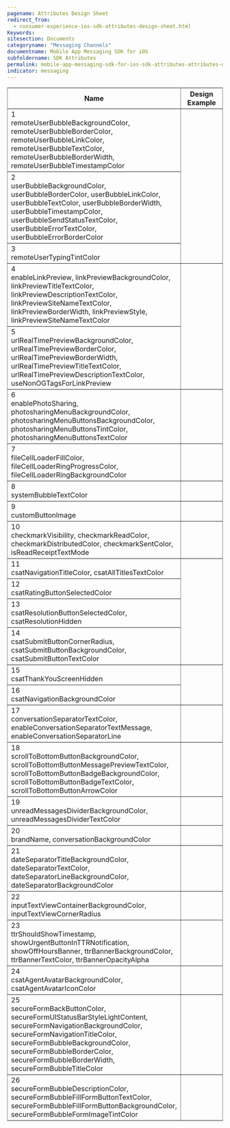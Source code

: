 ```yaml
---
pagename: Attributes Design Sheet
redirect_from:
  - consumer-experience-ios-sdk-attributes-design-sheet.html
Keywords:
sitesection: Documents
categoryname: "Messaging Channels"
documentname: Mobile App Messaging SDK for iOS
subfoldername: SDK Attributes
permalink: mobile-app-messaging-sdk-for-ios-sdk-attributes-attributes-design-sheet.html
indicator: messaging
---
```


<div class="designsheet">
<table rules="all" class="bigtable">
  <thead>
  <col width="60%">
  <tr>
    <th>Name</th>
    <th>Design Example</th>
  </tr>
  </thead>
  <tbody>
  <tr>
    <td><div class="designsheetnumber">1</div> remoteUserBubbleBackgroundColor, remoteUserBubbleBorderColor, remoteUserBubbleLinkColor, remoteUserBubbleTextColor, remoteUserBubbleBorderWidth, remoteUserBubbleTimestampColor</td>
    <td rowspan="3"><img src="img/User_bubbles (1,2,3).png" alt="" /></td>
  </tr>
  <tr>
    <td><div class="designsheetnumber">2</div>userBubbleBackgroundColor, userBubbleBorderColor, userBubbleLinkColor, userBubbleTextColor, userBubbleBorderWidth, userBubbleTimestampColor, userBubbleSendStatusTextColor, userBubbleErrorTextColor, userBubbleErrorBorderColor </td>
  </tr>
  <tr>
  <td><div class="designsheetnumber">3</div> remoteUserTypingTintColor</td>
  </tr>
  <tr>
    <td><div class="designsheetnumber">4</div> enableLinkPreview, linkPreviewBackgroundColor, linkPreviewTitleTextColor, linkPreviewDescriptionTextColor, linkPreviewSiteNameTextColor, linkPreviewBorderWidth, linkPreviewStyle, linkPreviewSiteNameTextColor </td>
    <td rowspan="2"><img src="img/Link preview (4,5).png" alt="" /></td>
  </tr>
  <tr>
  <td> <div class="designsheetnumber">5</div> urlRealTimePreviewBackgroundColor, urlRealTimePreviewBorderColor, urlRealTimePreviewBorderWidth, urlRealTimePreviewTitleTextColor, urlRealTimePreviewDescriptionTextColor, useNonOGTagsForLinkPreview</td>
  </tr>
  <tr>
    <td><div class="designsheetnumber">6</div> enablePhotoSharing, photosharingMenuBackgroundColor, photosharingMenuButtonsBackgroundColor, photosharingMenuButtonsTintColor, photosharingMenuButtonsTextColor</td>
    <td><img src="img/Photo sharing (6).png" alt="" /></td>
  </tr>
  <tr>
    <td><div class="designsheetnumber">7</div> fileCellLoaderFillColor, fileCellLoaderRingProgressColor, fileCellLoaderRingBackgroundColor</td>
    <td><img src="img/Photo sharing (7).png" alt="" /></td>
  </tr>
  <tr>
    <td> <div class="designsheetnumber">8</div> systemBubbleTextColor</td>
    <td><img src="img/System messages (8).png" alt="" /></td>
  </tr>
  <tr>
    <td> <div class="designsheetnumber">9</div> customButtonImage </td>
    <td><img src="img/Window mode (9).png" alt="" /></td>
  </tr>
  <tr>
    <td><div class="designsheetnumber">10</div> checkmarkVisibility, checkmarkReadColor, checkmarkDistributedColor, checkmarkSentColor, isReadReceiptTextMode</td>
    <td><img src="img/Delivery notifications (10).png" alt="" /></td>
  </tr>
  <tr>
    <td><div class="designsheetnumber">11</div> csatNavigationTitleColor, csatAllTitlesTextColor </td>
    <td rowspan="4"><img src="img/Survey buttons (11,12,13,14).png" alt="" /></td>
  </tr>
  <tr>
    <td><div class="designsheetnumber">12</div> csatRatingButtonSelectedColor</td>
  </tr>
  <tr>
     <td><div class="designsheetnumber">13</div> csatResolutionButtonSelectedColor, csatResolutionHidden</td>
  </tr>
  <tr>
     <td><div class="designsheetnumber">14</div> csatSubmitButtonCornerRadius, csatSubmitButtonBackgroundColor, csatSubmitButtonTextColor</td>
  </tr>
  <tr>
    <td> <div class="designsheetnumber">15</div> csatThankYouScreenHidden </td>
    <td rowspan="2"><img src="img/Survey buttons (15,16).png" alt="" /></td>
  </tr>
  <tr>
  <td><div class="designsheetnumber">16</div> csatNavigationBackgroundColor</td>
  </tr>
  <tr>
    <td> <div class="designsheetnumber">17</div> conversationSeparatorTextColor, enableConversationSeparatorTextMessage, enableConversationSeparatorLine</td>
    <td><img src="img/Conversations (17).png" alt=""></td>
  </tr>
  <tr>
    <td> <div class="designsheetnumber">18</div> scrollToBottomButtonBackgroundColor, scrollToBottomButtonMessagePreviewTextColor, scrollToBottomButtonBadgeBackgroundColor, scrollToBottomButtonBadgeTextColor, scrollToBottomButtonArrowColor</td>
    <td><img src="img/Unread messages (18).png" alt="" /></td>
  </tr>
  <tr>
    <td> <div class="designsheetnumber">19</div> unreadMessagesDividerBackgroundColor, unreadMessagesDividerTextColor</td>
    <td><img src="img/Unread messages (19).png" alt="" /></td>
  </tr>
  <tr>
    <td> <div class="designsheetnumber">20</div> brandName, conversationBackgroundColor </td>
    <td><img src="img/Brand (20).png" alt="" /></td>
  </tr>
  <tr>
    <td> <div class="designsheetnumber">21</div> dateSeparatorTitleBackgroundColor, dateSeparatorTextColor, dateSeparatorLineBackgroundColor, dateSeparatorBackgroundColor</td>
    <td><img src="img/Date seperator (21).png" alt="" /></td>
  </tr>
  <tr>
    <td> <div class="designsheetnumber">22</div> inputTextViewContainerBackgroundColor, inputTextViewCornerRadius</td>
    <td><img src="img/User input view (22).png" alt="" /></td>
  </tr>
  <tr>
    <td> <div class="designsheetnumber">23</div> ttrShouldShowTimestamp, showUrgentButtonInTTRNotification, showOffHoursBanner, ttrBannerBackgroundColor, ttrBannerTextColor, ttrBannerOpacityAlpha</td>
    <td><img src="img/TTR off hours (23).png" alt="" /></td>
  </tr>
  <tr>
    <td> <div class="designsheetnumber">24</div> csatAgentAvatarBackgroundColor, csatAgentAvatarIconColor</td>
    <td><img src="img/User avatar (24).png" alt="" /></td>
  </tr>
  <tr>
    <td> <div class="designsheetnumber">25</div> secureFormBackButtonColor, secureFormUIStatusBarStyleLightContent, secureFormNavigationBackgroundColor, secureFormNavigationTitleColor, secureFormBubbleBackgroundColor, secureFormBubbleBorderColor, secureFormBubbleBorderWidth, secureFormBubbleTitleColor</td>
    <td><img src="img/Secure form (25).png" alt="" /></td>
  </tr>
  <tr>
    <td> <div class="designsheetnumber">26</div> secureFormBubbleDescriptionColor, secureFormBubbleFillFormButtonTextColor, secureFormBubbleFillFormButtonBackgroundColor, secureFormBubbleFormImageTintColor</td>
    <td><img src="img/Secure form (26).png" alt="" /></td>
  </tr>
</tbody>
</table>
</div>
